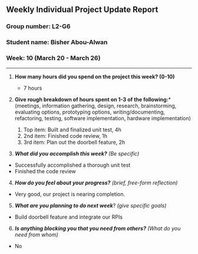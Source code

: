 ## Weekly Individual Project Update Report
### Group number: L2-G6
### Student name: Bisher Abou-Alwan
### Week: 10 (March 20 - March 26)
___
1. **How many hours did you spend on the project this week? (0-10)**
   - 7 hours

2. **Give rough breakdown of hours spent on 1-3 of the following:***
   (meetings, information gathering, design, research, brainstorming, evaluating options, prototyping options, writing/documenting, refactoring, testing, software implementation, hardware implementation)
   1. Top item: Built and finalized unit test, 4h
   2. 2nd item: Finished code review, 1h
   3. 3rd item: Plan out the doorbell feature, 2h
   
3. ***What did you accomplish this week?*** _(Be specific)_
  - Successfully accomplished a thorough unit test
  - Finished the code review

4. ***How do you feel about your progress?*** _(brief, free-form reflection)_
  - Very good, our project is nearing completion.

5. ***What are you planning to do next week***? _(give specific goals)_
  - Build doorbell feature and integrate our RPIs 
    
6. ***Is anything blocking you that you need from others?*** _(What do you need from whom)_
  - No
